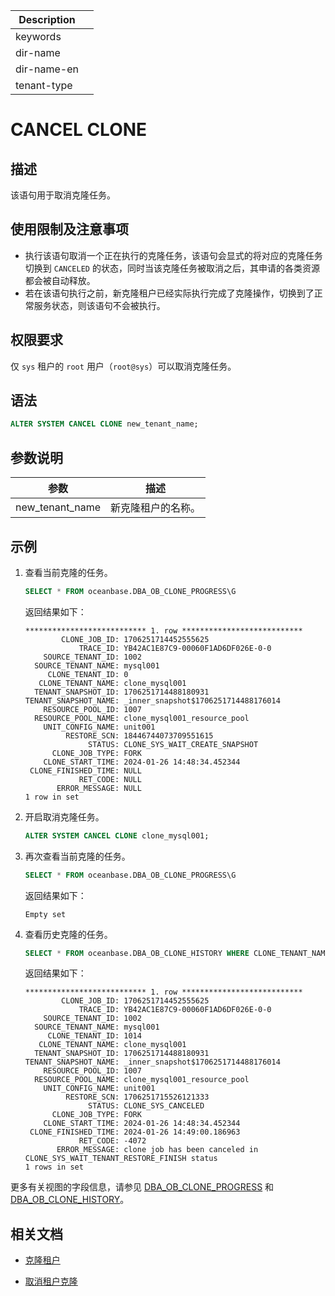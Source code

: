 | Description   |                 |
|---------------|-----------------|
| keywords      |                 |
| dir-name      |                 |
| dir-name-en   |                 |
| tenant-type   |                 |

# CANCEL CLONE

## 描述

该语句用于取消克隆任务。

## 使用限制及注意事项

* 执行该语句取消一个正在执行的克隆任务，该语句会显式的将对应的克隆任务切换到 `CANCELED` 的状态，同时当该克隆任务被取消之后，其申请的各类资源都会被自动释放。
* 若在该语句执行之前，新克隆租户已经实际执行完成了克隆操作，切换到了正常服务状态，则该语句不会被执行。

## 权限要求

仅 `sys` 租户的 `root` 用户（`root@sys`）可以取消克隆任务。

## 语法

```sql
ALTER SYSTEM CANCEL CLONE new_tenant_name;
```

## 参数说明

|       参数        |       描述       |
|-------------------|-----------------|
| new_tenant_name   | 新克隆租户的名称。|

## 示例

1. 查看当前克隆的任务。

    ```sql
    SELECT * FROM oceanbase.DBA_OB_CLONE_PROGRESS\G
    ```

    返回结果如下：

    ```shell
    *************************** 1. row ***************************
            CLONE_JOB_ID: 1706251714452555625
                TRACE_ID: YB42AC1E87C9-00060F1AD6DF026E-0-0
        SOURCE_TENANT_ID: 1002
      SOURCE_TENANT_NAME: mysql001
         CLONE_TENANT_ID: 0
       CLONE_TENANT_NAME: clone_mysql001
      TENANT_SNAPSHOT_ID: 1706251714488180931
    TENANT_SNAPSHOT_NAME: _inner_snapshot$1706251714488176014
        RESOURCE_POOL_ID: 1007
      RESOURCE_POOL_NAME: clone_mysql001_resource_pool
        UNIT_CONFIG_NAME: unit001
             RESTORE_SCN: 18446744073709551615
                  STATUS: CLONE_SYS_WAIT_CREATE_SNAPSHOT
          CLONE_JOB_TYPE: FORK
        CLONE_START_TIME: 2024-01-26 14:48:34.452344
     CLONE_FINISHED_TIME: NULL
                RET_CODE: NULL
           ERROR_MESSAGE: NULL
    1 row in set
    ```

2. 开启取消克隆任务。

    ```sql
    ALTER SYSTEM CANCEL CLONE clone_mysql001;
    ```

3. 再次查看当前克隆的任务。

    ```sql
    SELECT * FROM oceanbase.DBA_OB_CLONE_PROGRESS\G
    ```

    返回结果如下：

    ```shell
    Empty set
    ```

4. 查看历史克隆的任务。

    ```sql
    SELECT * FROM oceanbase.DBA_OB_CLONE_HISTORY WHERE CLONE_TENANT_NAME = 'clone_mysql001'\G
    ```

    返回结果如下：

    ```shell
    *************************** 1. row ***************************
            CLONE_JOB_ID: 1706251714452555625
                TRACE_ID: YB42AC1E87C9-00060F1AD6DF026E-0-0
        SOURCE_TENANT_ID: 1002
      SOURCE_TENANT_NAME: mysql001
         CLONE_TENANT_ID: 1014
       CLONE_TENANT_NAME: clone_mysql001
      TENANT_SNAPSHOT_ID: 1706251714488180931
    TENANT_SNAPSHOT_NAME: _inner_snapshot$1706251714488176014
        RESOURCE_POOL_ID: 1007
      RESOURCE_POOL_NAME: clone_mysql001_resource_pool
        UNIT_CONFIG_NAME: unit001
             RESTORE_SCN: 1706251715526121333
                  STATUS: CLONE_SYS_CANCELED
          CLONE_JOB_TYPE: FORK
        CLONE_START_TIME: 2024-01-26 14:48:34.452344
     CLONE_FINISHED_TIME: 2024-01-26 14:49:00.186963
                RET_CODE: -4072
           ERROR_MESSAGE: clone job has been canceled in CLONE_SYS_WAIT_TENANT_RESTORE_FINISH status
    1 rows in set
    ```

更多有关视图的字段信息，请参见 [DBA_OB_CLONE_PROGRESS](../../../../700.system-views/300.system-view-of-sys-tenant/200.dictionary-view-of-sys-tenant/18200.o-dba_ob_clone_progress-of-sys-tenant.md) 和 [DBA_OB_CLONE_HISTORY](../../../../700.system-views/300.system-view-of-sys-tenant/200.dictionary-view-of-sys-tenant/18100.o-dba_ob_clone_history-of-sys-tenant.md)。

## 相关文档

* [克隆租户](../../../../../600.manage/200.tenant-management/600.common-tenant-operations/1120.clone-a-tenant.md)

* [取消租户克隆](../../../../../600.manage/200.tenant-management/600.common-tenant-operations/1130.cancel-the-tenant-clone-task.md)
